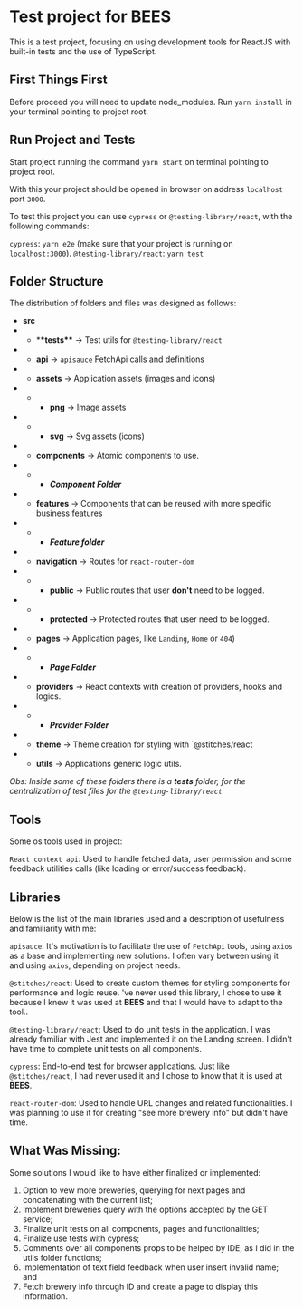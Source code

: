 # Test project for BEES

This is a test project, focusing on using development tools for ReactJS with built-in tests and the use of TypeScript.

## First Things First

Before proceed you will need to update node_modules.
Run `yarn install` in your terminal pointing to project root.

## Run Project and Tests

Start project running the command `yarn start` on terminal pointing to project root.

With this your project should be opened in browser on address `localhost` port `3000`.

To test this project you can use `cypress` or `@testing-library/react`, with the following commands:

`cypress`: `yarn e2e` (make sure that your project is running on `localhost:3000`).
`@testing-library/react`: `yarn test`

## Folder Structure

The distribution of folders and files was designed as follows:

- **src**
- - \***\*tests\*\*** -> Test utils for `@testing-library/react`
- - **api** -> `apisauce` FetchApi calls and definitions
- - **assets** -> Application assets (images and icons)
- - - **png** -> Image assets
- - - **svg** -> Svg assets (icons)
- - **components** -> Atomic components to use.
- - - **_Component Folder_**
- - **features** -> Components that can be reused with more specific business features
- - - **_Feature folder_**
- - **navigation** -> Routes for `react-router-dom`
- - - **public** -> Public routes that user **don't** need to be logged.
- - - **protected** -> Protected routes that user need to be logged.
- - **pages** -> Application pages, like `Landing`, `Home` or `404`)
- - - **_Page Folder_**
- - **providers** -> React contexts with creation of providers, hooks and logics.
- - - **_Provider Folder_**
- - **theme** -> Theme creation for styling with `@stitches/react
- - **utils** -> Applications generic logic utils.

_Obs: Inside some of these folders there is a **tests** folder, for the centralization of test files for the `@testing-library/react`_

## Tools

Some os tools used in project:

`React context api`: Used to handle fetched data, user permission and some feedback utilities calls (like loading or error/success feedback).

## Libraries

Below is the list of the main libraries used and a description of usefulness and familiarity with me:

`apisauce`: It's motivation is to facilitate the use of `FetchApi` tools, using `axios` as a base and implementing new solutions. I often vary between using it and using `axios`, depending on project needs.

`@stitches/react`: Used to create custom themes for styling components for performance and logic reuse. 've never used this library, I chose to use it because I knew it was used at **BEES** and that I would have to adapt to the tool..

`@testing-library/react`: Used to do unit tests in the application. I was already familiar with Jest and implemented it on the Landing screen. I didn't have time to complete unit tests on all components.

`cypress`: End-to-end test for browser applications. Just like `@stitches/react`, I had never used it and I chose to know that it is used at **BEES**.

`react-router-dom`: Used to handle URL changes and related functionalities. I was planning to use it for creating "see more brewery info" but didn't have time.

## What Was Missing:

Some solutions I would like to have either finalized or implemented:

1.  Option to vew more breweries, querying for next pages and concatenating with the current list;
2.  Implement breweries query with the options accepted by the GET service;
3.  Finalize unit tests on all components, pages and functionalities;
4.  Finalize use tests with cypress;
5.  Comments over all components props to be helped by IDE, as I did in the utils folder functions;
6.  Implementation of text field feedback when user insert invalid name; and
7.  Fetch brewery info through ID and create a page to display this information.
